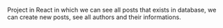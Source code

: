 Project in React in which we can see all posts that exists in database, we can create new posts, see all authors and their informations. 
